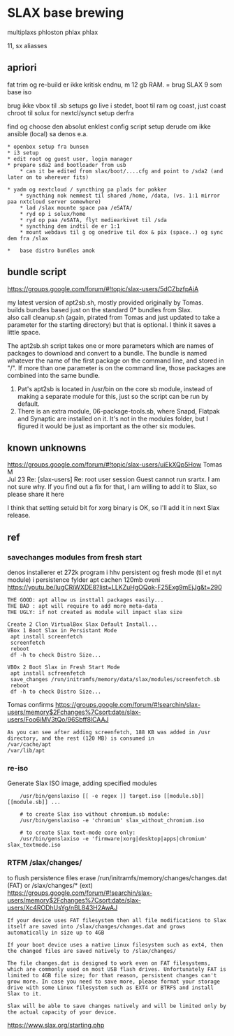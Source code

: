 SLAX base brewing
=================
multiplaxs
phloston phlax
phlax

11, sx  aliasses

## apriori 

fat trim og re-build er ikke kritisk endnu, m 12 gb RAM.
= brug SLAX 9 som base iso

brug ikke vbox til .sb setups
go live i stedet, boot til ram og coast, just coast
chroot til solux for nextcl/synct setup derfra

find og choose den absolut enklest config script setup derude
om ikke ansible (local) sa denos e.a.

	* openbox setup fra bunsen 
	* i3 setup
	* edit root og guest user, login manager
	* prepare sda2 and bootloader from usb
		* can it be edited from slax/boot/....cfg and point to /sda2 (and later on to wherever fits)
	
	* yadm og nextcloud / syncthing pa plads for pokker
		* syncthing nok nemmest til shared /home, /data, (vs. 1:1 mirror paa nxtcloud server somewhere)
		* lad /slax mounte space paa /eSATA/
		* ryd op i solux/home 
		* ryd op paa /eSATA, flyt mediearkivet til /sda
		* syncthing dem indtil de er 1:1
		* mount webdavs til g og onedrive til dox & pix (space..) og sync dem fra /slax

	* 	base distro bundles amok
	
## bundle script
https://groups.google.com/forum/#!topic/slax-users/5dCZbzfpAjA

my latest version of apt2sb.sh, mostly provided originally by Tomas.  
builds bundles based just on the standard 0* bundles from Slax.  
also call cleanup.sh (again, pirated from Tomas and just updated to take a parameter for the starting directory) but that is optional.  I think it saves a little space.

The apt2sb.sh script takes one or more parameters which are names of packages to download and convert to a bundle.  The bundle is named whatever the name of the first package on the command line, and stored in "/".  If more than one parameter is on the command line, those packages are combined  into the same bundle.

1. Pat's apt2sb is located in /usr/bin on the core sb module, instead of making a separate module for this, just so the script can be run by default.
2. There is an extra module, 06-package-tools.sb, where Snapd, Flatpak and Synaptic are installed on it. It's not in the modules folder, but I figured it would be just as important as the other six modules.

## known unknowns

https://groups.google.com/forum/#!topic/slax-users/uiEkXQp5How
Tomas M 	
Jul 23
Re: [slax-users] Re: root user session
Guest cannot run srartx.
I am not sure why.
If you find out a fix for that, I am willing to add it to Slax, so please share it here

I think that setting setuid bit for xorg binary is OK, so I'll add it in next Slax release. 

## ref

### savechanges modules from fresh start

denos installerer et 272k program i hhv persistent og fresh mode (til et nyt module)
i persistence fylder apt cachen 120mb oveni
https://youtu.be/lugCRiWXDE8?list=LLKZuHgOQok-F25Exg9mEjJg&t=290

	THE GOOD: apt allow us insttall packages easily...
	THE BAD : apt will require to add more meta-data
	THE UGLY: if not created as module will impact slax size

	Create 2 Clon VirtualBox Slax Default Install...
	VBox 1 Boot Slax in Persistant Mode
	 apt install screenfetch
	 screenfetch
	 reboot
	 df -h to check Distro Size...
	
	VBOx 2 Boot Slax in Fresh Start Mode
	 apt install scfreenfetch
	 save_changes /run/initramfs/memory/data/slax/modules/screenfetch.sb
	 reboot
	 df -h to check Distro Size...

Tomas confirms https://groups.google.com/forum/#!searchin/slax-users/memory$2Fchanges%7Csort:date/slax-users/Foo6iMV3tQo/96Sbff8lCAAJ

	As you can see after adding screenfetch, 188 KB was added in /usr directory, and the rest (120 MB) is consumed in
	/var/cache/apt
	/var/lib/apt

### re-iso
Generate Slax ISO image, adding specified modules

        /usr/bin/genslaxiso [[ -e regex ]] target.iso [[module.sb]] [[module.sb]] ...

        # to create Slax iso without chromium.sb module:
        /usr/bin/genslaxiso -e 'chromium' slax_without_chromium.iso

        # to create Slax text-mode core only:
        /usr/bin/genslaxiso -e 'firmware|xorg|desktop|apps|chromium' slax_textmode.iso

### RTFM /slax/changes/

to flush persistence files erase /run/initramfs/memory/changes/changes.dat (FAT) or /slax/changes/* (ext)
https://groups.google.com/forum/#!searchin/slax-users/memory$2Fchanges%7Csort:date/slax-users/Xc4RODhUsYg/nBL843H2AwAJ

	If your device uses FAT filesystem then all file modifications to Slax itself are saved into /slax/changes/changes.dat and grows automatically in size up to 4GB
	
	If your boot device uses a native Linux filesystem such as ext4, then the changed files are saved natively to /slax/changes/
	
	The file changes.dat is designed to work even on FAT filesystems, which are commonly used on most USB flash drives. Unfortunately FAT is limited to 4GB file size; for that reason, persistent changes can't grow more. In case you need to save more, please format your storage drive with some Linux filesystem such as EXT4 or BTRFS and install Slax to it. 
	
	Slax will be able to save changes natively and will be limited only by the actual capacity of your device. 
https://www.slax.org/starting.php
